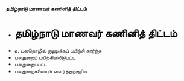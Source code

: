 **தமிழ்நாடு மாணவர் கணினித் திட்டம்**
- # தமிழ்நாடு மாணவர் கணினித் திட்டம்
- a. பலதொழில் நுணுக்கப் பயிற்சி சார்ந்த
- பலதுறைப் பயிற்சியிலீடுபட்ட
- பலதுறைப்பட்ட
- பலதுறைகளையும் வளர்த்தற்குரிய.

